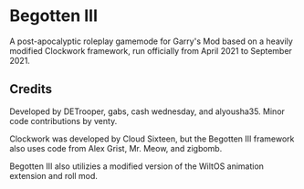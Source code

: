 # Begotten III
A post-apocalyptic roleplay gamemode for Garry's Mod based on a heavily modified Clockwork framework, run officially from April 2021 to September 2021.

## Credits
Developed by DETrooper, gabs, cash wednesday, and alyousha35. Minor code contributions by venty.

Clockwork was developed by Cloud Sixteen, but the Begotten III framework also uses code from Alex Grist, Mr. Meow, and zigbomb.

Begotten III also utilizies a modified version of the WiltOS animation extension and roll mod.
